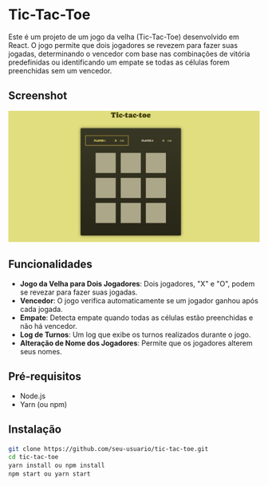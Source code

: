 # Tic-Tac-Toe

Este é um projeto de um jogo da velha (Tic-Tac-Toe) desenvolvido em React. O jogo permite que dois jogadores se revezem para fazer suas jogadas, determinando o vencedor com base nas combinações de vitória predefinidas ou identificando um empate se todas as células forem preenchidas sem um vencedor.

## Screenshot

![Screenshot do Jogo](public/project.jpeg)

## Funcionalidades

- **Jogo da Velha para Dois Jogadores**: Dois jogadores, "X" e "O", podem se revezar para fazer suas jogadas.
- **Vencedor**: O jogo verifica automaticamente se um jogador ganhou após cada jogada.
- **Empate**: Detecta empate quando todas as células estão preenchidas e não há vencedor.
- **Log de Turnos**: Um log que exibe os turnos realizados durante o jogo.
- **Alteração de Nome dos Jogadores**: Permite que os jogadores alterem seus nomes.

## Pré-requisitos

- Node.js
- Yarn (ou npm)

## Instalação
```bash
git clone https://github.com/seu-usuario/tic-tac-toe.git
cd tic-tac-toe
yarn install ou npm install
npm start ou yarn start

